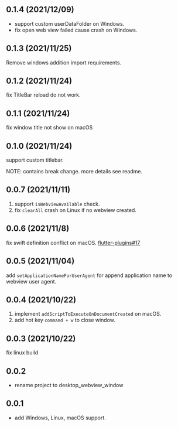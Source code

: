 ## 0.1.4 (2021/12/09)

* support custom userDataFolder on Windows.
* fix open web view failed cause crash on Windows.

## 0.1.3 (2021/11/25)

Remove windows addition import requirements.

## 0.1.2 (2021/11/24)

fix TitleBar reload do not work.

## 0.1.1 (2021/11/24)

fix window title not show on macOS

## 0.1.0 (2021/11/24)

support custom titlebar.

NOTE: contains break change. more details see readme.

## 0.0.7 (2021/11/11)

1. support `isWebviewAvailable` check.
2. fix `clearAll` crash on Linux if no webview created.

## 0.0.6 (2021/11/8)

fix swift definition conflict on macOS.  [flutter-plugins#17](https://github.com/MixinNetwork/flutter-plugins/issues/17)

## 0.0.5 (2021/11/04)

add `setApplicationNameForUserAgent` for append application name to webview user agent.

## 0.0.4 (2021/10/22)

1. implement `addScriptToExecuteOnDocumentCreated` on macOS.
2. add hot key `command + w` to close window.

## 0.0.3 (2021/10/22)

fix linux build

## 0.0.2

* rename project to desktop_webview_window

## 0.0.1

* add Windows, Linux, macOS support.
